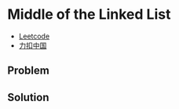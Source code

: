 # Middle of the Linked List

- [Leetcode](https://leetcode.com/problems/middle-of-the-linked-list)
- [力扣中国](https://leetcode.cn/problems/middle-of-the-linked-list)

## Problem

[](desc.md ':include')

## Solution

[](solution.h ':include :type=code cpp')

[](solution.cpp ':include :type=code cpp')
